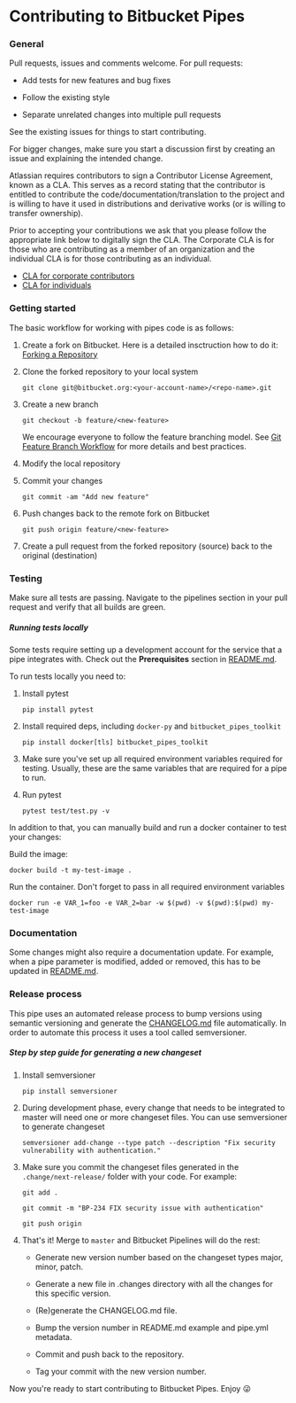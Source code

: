 # Contributing to Bitbucket Pipes

### General

Pull requests, issues and comments welcome. For pull requests:

- Add tests for new features and bug fixes

- Follow the existing style

- Separate unrelated changes into multiple pull requests

See the existing issues for things to start contributing.

For bigger changes, make sure you start a discussion first by creating an issue and explaining the intended change.

Atlassian requires contributors to sign a Contributor License Agreement, known as a CLA. This serves as a record stating that the contributor is entitled to contribute the code/documentation/translation to the project and is willing to have it used in distributions and derivative works (or is willing to transfer ownership).

Prior to accepting your contributions we ask that you please follow the appropriate
link below to digitally sign the CLA. The Corporate CLA is for those who are
contributing as a member of an organization and the individual CLA is for
those contributing as an individual.

- [CLA for corporate contributors](https://na2.docusign.net/Member/PowerFormSigning.aspx?PowerFormId=e1c17c66-ca4d-4aab-a953-2c231af4a20b)
- [CLA for individuals](https://na2.docusign.net/Member/PowerFormSigning.aspx?PowerFormId=3f94fbdc-2fbe-46ac-b14c-5d152700ae5d)

### Getting started

The basic workflow for working with pipes code is as follows:

1. Create a fork on Bitbucket. Here is a detailed insctruction how to do it: [Forking a Repository](https://confluence.atlassian.com/bitbucket/forking-a-repository-221449527.html)
2. Clone the forked repository to your local system

   ```
   git clone git@bitbucket.org:<your-account-name>/<repo-name>.git
   ```

3. Create a new branch

   ```
   git checkout -b feature/<new-feature>
   ```


    We encourage everyone to follow the feature branching model. See [Git Feature Branch Workflow](https://www.atlassian.com/git/tutorials/comparing-workflows/feature-branch-workflow) for more details and best practices.

4. Modify the local repository

5. Commit your changes

   ```
   git commit -am "Add new feature"
   ```

6) Push changes back to the remote fork on Bitbucket

   ```
   git push origin feature/<new-feature>
   ```

7. Create a pull request from the forked repository (source) back to the original (destination)

### Testing

Make sure all tests are passing. Navigate to the pipelines section in your pull request and verify that all builds are green.

##### Running tests locally

Some tests require setting up a development account for the service that a pipe integrates with. Check out the **Prerequisites** section in [README.md](README.md).

To run tests locally you need to:

1. Install pytest

   ```
   pip install pytest
   ```

2. Install required deps, including `docker-py` and `bitbucket_pipes_toolkit`

   ```
   pip install docker[tls] bitbucket_pipes_toolkit
   ```

3. Make sure you've set up all required environment variables required for testing. Usually, these are the same variables that are required for a pipe to run.

4. Run pytest
   ```
   pytest test/test.py -v
   ```

In addition to that, you can manually build and run a docker container to test your changes:

Build the image:

```
docker build -t my-test-image .
```

Run the container. Don't forget to pass in all required environment variables

```
docker run -e VAR_1=foo -e VAR_2=bar -w $(pwd) -v $(pwd):$(pwd) my-test-image
```

### Documentation

Some changes might also require a documentation update. For example, when a pipe parameter is modified, added or removed, this has to be updated in [README.md](README.md).

### Release process

This pipe uses an automated release process to bump versions using semantic versioning and generate the [CHANGELOG.md](CHANGELOG.md) file automatically. In order to automate this process it uses a tool called semversioner.

##### Step by step guide for generating a new changeset

1. Install semversioner

   ```
   pip install semversioner
   ```

2. During development phase, every change that needs to be integrated to master will need one or more changeset files. You can use semversioner to generate changeset

   ```
   semversioner add-change --type patch --description "Fix security vulnerability with authentication."
   ```

3. Make sure you commit the changeset files generated in the `.change/next-release/` folder with your code. For example:

   `git add .`

   `git commit -m "BP-234 FIX security issue with authentication"`

   `git push origin`

4. That's it! Merge to `master` and Bitbucket Pipelines will do the rest:

   - Generate new version number based on the changeset types major, minor, patch.
   - Generate a new file in .changes directory with all the changes for this specific version.

   - (Re)generate the CHANGELOG.md file.

   - Bump the version number in README.md example and pipe.yml metadata.

   - Commit and push back to the repository.

   - Tag your commit with the new version number.

Now you're ready to start contributing to Bitbucket Pipes. Enjoy :stuck_out_tongue_winking_eye:
